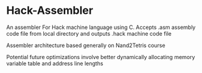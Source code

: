 # Hack-Assembler
An assembler For Hack machine language using C. Accepts .asm assembly code file from local directory and outputs .hack machine code file

Assembler architecture based generally on Nand2Tetris course

Potential future optimizations involve better dynamically allocating memory variable table and address line lengths
